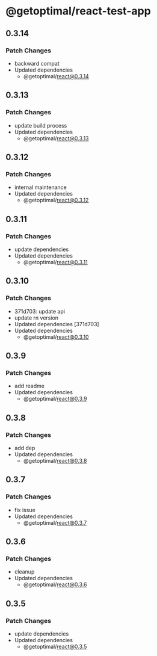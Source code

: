 # @getoptimal/react-test-app

## 0.3.14

### Patch Changes

- backward compat
- Updated dependencies
  - @getoptimal/react@0.3.14

## 0.3.13

### Patch Changes

- update build process
- Updated dependencies
  - @getoptimal/react@0.3.13

## 0.3.12

### Patch Changes

- internal maintenance
- Updated dependencies
  - @getoptimal/react@0.3.12

## 0.3.11

### Patch Changes

- update dependencies
- Updated dependencies
  - @getoptimal/react@0.3.11

## 0.3.10

### Patch Changes

- 371d703: update api
- update rn version
- Updated dependencies [371d703]
- Updated dependencies
  - @getoptimal/react@0.3.10

## 0.3.9

### Patch Changes

- add readme
- Updated dependencies
  - @getoptimal/react@0.3.9

## 0.3.8

### Patch Changes

- add dep
- Updated dependencies
  - @getoptimal/react@0.3.8

## 0.3.7

### Patch Changes

- fix issue
- Updated dependencies
  - @getoptimal/react@0.3.7

## 0.3.6

### Patch Changes

- cleanup
- Updated dependencies
  - @getoptimal/react@0.3.6

## 0.3.5

### Patch Changes

- update dependencies
- Updated dependencies
  - @getoptimal/react@0.3.5
